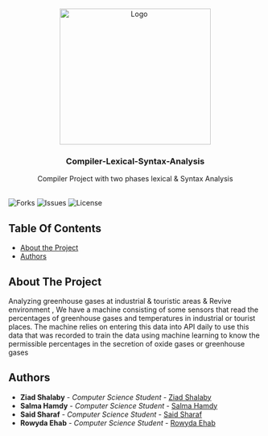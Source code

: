 
<br/>
<p align="center">
  <a href="https://github.com/ZeadShalaby/Compiler-lexical-Syntax-analysis">
          <img src="https://img.freepik.com/premium-photo/hand-touching-virtual-info-graphics-with-trolley-cart-icons-technology-online-shopping-business-concept_50039-2510.jpg?w=996" alt="Logo" width="300" height="270">
    
  </a>
    
<h3 align="center">Compiler-Lexical-Syntax-Analysis</h3>

  <p align="center">
   Compiler Project  with  two phases  lexical & Syntax Analysis
    <br/>
    <br/>
  </p>
  

![Forks](https://img.shields.io/github/forks/ZeadShalaby/Compiler-lexical-Syntax-analysis?style=social) ![Issues](https://img.shields.io/github/issues/ZeadShalaby/Compiler-lexical-Syntax-analysis) ![License](https://img.shields.io/github/license/ZeadShalaby/Compiler-lexical-Syntax-analysis)

## Table Of Contents

* [About the Project](#about-the-project)
* [Authors](#authors)




## About The Project

Analyzing greenhouse gases at industrial & touristic areas & Revive environment ,
We have a machine consisting of some sensors that read the percentages of greenhouse gases and temperatures in industrial or tourist places. The machine relies on entering this data into API daily to use this data that was recorded to train the data using machine learning to know the permissible percentages in the secretion of oxide gases or greenhouse gases





## Authors
* **Ziad Shalaby** - *Computer Science Student* - [Ziad Shalaby](https://github.com/ZeadShalaby)
* **Salma Hamdy** - *Computer Science Student* - [Salma Hamdy](https://github.com/salmaserag)
* **Said Sharaf** - *Computer Science Student* - [Said Sharaf](https://github.com/Saidsharaf)
* **Rowyda Ehab** - *Computer Science Student* - [Rowyda Ehab](https://github.com/RowydaEhab8)


